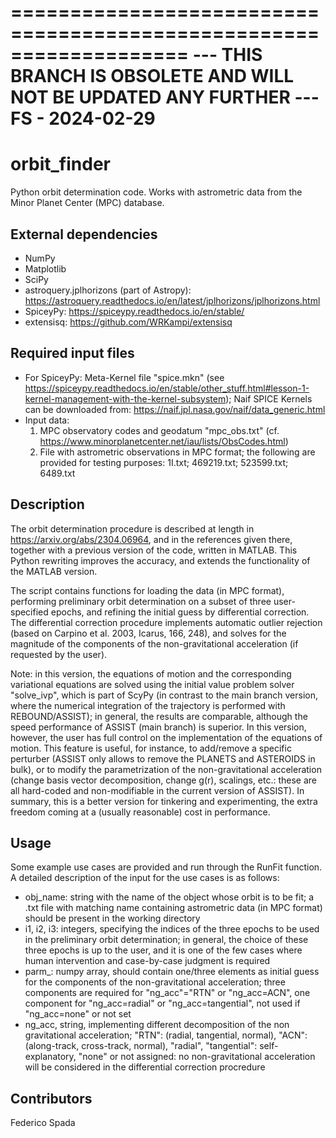 ===================================================================
--- THIS BRANCH IS OBSOLETE AND WILL NOT BE UPDATED ANY FURTHER ---
FS - 2024-02-29
===================================================================


# orbit_finder

Python orbit determination code. Works with astrometric data from the Minor Planet Center (MPC) database. 

## External dependencies
* NumPy 
* Matplotlib
* SciPy
* astroquery.jplhorizons (part of Astropy): https://astroquery.readthedocs.io/en/latest/jplhorizons/jplhorizons.html
* SpiceyPy: https://spiceypy.readthedocs.io/en/stable/
* extensisq: https://github.com/WRKampi/extensisq

## Required input files
* For SpiceyPy: Meta-Kernel file "spice.mkn"
  (see https://spiceypy.readthedocs.io/en/stable/other_stuff.html#lesson-1-kernel-management-with-the-kernel-subsystem);
    Naif SPICE Kernels can be downloaded from: https://naif.jpl.nasa.gov/naif/data_generic.html
* Input data: 
    1. MPC observatory codes and geodatum "mpc_obs.txt" (cf. https://www.minorplanetcenter.net/iau/lists/ObsCodes.html)
    2. File with astrometric observations in MPC format; the following are provided for testing purposes: 1I.txt; 469219.txt; 523599.txt; 6489.txt

## Description
The orbit determination procedure is described at length in https://arxiv.org/abs/2304.06964, and in the references
given there, together with a previous version of the code, written in MATLAB. 
This Python rewriting improves the accuracy, and extends the functionality of the MATLAB version.

The script contains functions for loading the data (in MPC format), performing preliminary orbit determination
on a subset of three user-specified epochs, and refining the initial guess by differential correction. 
The differential correction procedure implements automatic outlier rejection (based on Carpino et al. 
2003, Icarus, 166, 248), and solves for the magnitude of the components of the non-gravitational acceleration 
(if requested by the user).

Note: in this version, the equations of motion and the corresponding variational equations are solved using the initial
value problem solver "solve_ivp", which is part of ScyPy (in contrast to the main branch version, where the numerical
integration of the trajectory is performed with REBOUND/ASSIST); in general, the results are comparable, although the
speed performance of ASSIST (main branch) is superior. In this version, however, the user has full control on the 
implementation of the equations of motion. This feature is useful, for instance, to add/remove a specific perturber 
(ASSIST only allows to remove the PLANETS and ASTEROIDS in bulk), or to modify the parametrization of the non-gravitational
acceleration (change basis vector decomposition, change g(r), scalings, etc.: these are all hard-coded and non-modifiable
in the current version of ASSIST). In summary, this is a better version for tinkering and experimenting, the extra freedom
coming at a (usually reasonable) cost in performance.

## Usage
Some example use cases are provided and run through the RunFit function. A detailed description of the input for
the use cases is as follows:
* obj_name: string with the name of the object whose orbit is to be fit; a .txt file with matching name containing
  astrometric data (in MPC format) should be present in the working directory
* i1, i2, i3: integers, specifying the indices of the three epochs to be used in the preliminary orbit determination;
  in general, the choice of these three epochs is up to the user, and it is one of the few cases where human intervention
  and case-by-case judgment is required
* parm_: numpy array, should contain one/three elements as initial guess for the components of the non-gravitational
  acceleration; three components are required for "ng_acc"="RTN" or "ng_acc=ACN", one component for "ng_acc=radial" or
  "ng_acc=tangential", not used if "ng_acc=none" or not set
* ng_acc, string, implementing different decomposition of the non gravitational acceleration; "RTN": (radial, tangential, normal),
  "ACN": (along-track, cross-track, normal), "radial", "tangential": self-explanatory, "none" or not assigned: no non-gravitational
  acceleration will be considered in the differential correction procredure

## Contributors
Federico Spada
